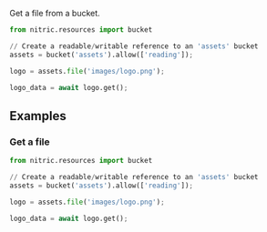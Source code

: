 Get a file from a bucket.

```python
from nitric.resources import bucket

// Create a readable/writable reference to an 'assets' bucket
assets = bucket('assets').allow(['reading']);

logo = assets.file('images/logo.png');

logo_data = await logo.get();
```

## Examples

### Get a file

```python
from nitric.resources import bucket

// Create a readable/writable reference to an 'assets' bucket
assets = bucket('assets').allow(['reading']);

logo = assets.file('images/logo.png');

logo_data = await logo.get();
```
